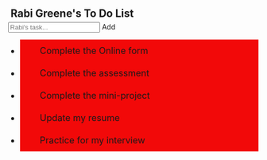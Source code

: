 <!DOCTYPE html>
<html>
<head>
<style>
body {
  margin: 0;
  min-width: 250px;
}
/* Include the padding and border in an element's total width and height */
*
  box-sizing: border-box;
}
/* Remove margins and padding from the list */
ul {
  margin: 0;
  padding: 0;
}
/* Style the list items */
ul li {
  cursor: pointer;
  position: relative;
  padding: 12px 8px 12px 40px;
  background: #f20909;
  font-size: 18px;
  transition: 0.4s;
  
  /* make the list items unselectable */
  -webkit-user-select: none;
  -moz-user-select: none;
  -ms-user-select: none;
  user-select: none;
}
/* Set all odd list items to a different color (zebra-stripes) */
ul li:nth-child(odd) {
  background: #2DCCD3;
}
/* Darker background-color on hover */
ul li:hover {
  background: #ddd;
}
/* On click, add a background color and strike out text */
ul li.checked {
  background: #000;
  color: #fff;
  text-decoration: line-through;
}
/* Add a check mark when clicked on */
ul li.checked::before {
  content: '';
  position: absolute;
  border-color: #fff;
  border-style: solid;
  border-width: 0 2px 2px 0;
  top: 10px;
  left: 16px;
  transform: rotate(45deg);
  height: 15px;
  width: 7px;
}
/* Style the close button */
.close {
  position: absolute;
  right: 0;
  top: 0;
  padding: 12px 16px 12px 16px
}
.close:hover {
  background-color: #f44336;
  color: white;
}
/* Style the header */
.header {
  background-color: #008B98;
  padding: 30px 40px;
  color: #fff;
  text-align: center;
}
/* Clear floats after the header */
.header:after {
  content: "";
  display: table;
  clear: both;
}
/* Style the input */
input {
  border: none;
  width: 75%;
  padding: 10px;
  float: left;
  font-size: 18px;
}
/* Style the "Add" button */
.addBtn {
  border-radius: 4px;
  padding: 10px;
  width: 25%;
  background: #E05D49;
  color: #fff;
  float: left;
  text-align: center;
  font-size: 18px;
  cursor: pointer;
  transition: 0.4s;
}
.addBtn:hover {
  background-color: #cd2fd7;
}
</style>
</head>
<body>

<div id="myDIV" class="header">
  <h2 style="margin:5px">Rabi Greene's To Do List</h2>
  <input type="text" id="myInput" placeholder="Rabi's task...">
  <span onclick="newElement()" class="addBtn">Add</span>
</div>

<ul id="myUL">
 <li class="checked">Complete the Online form</li>
  <li class="checked">Complete the assessment</li>
  <li>Complete the mini-project</li>
  <li>Update my resume</li>
  <li>Practice for my interview</li>
</ul>
 
<script>
// Create a "close" button and append it to each list item
var myNodelist = document.getElementsByTagName("LI");
var i;
for (i = 0; i < myNodelist.length; i++) {
  var span = document.createElement("SPAN");
  var txt = document.createTextNode("\u00D7");
  span.className = "close";
  span.appendChild(txt);
  myNodelist[i].appendChild(span);
}
// Click on a close button to hide the current list item
var close = document.getElementsByClassName("close");
var i;
for (i = 0; i < close.length; i++) {
  close[i].onclick = function() {
    var div = this.parentElement;
    div.style.display = "none";
  }
}
// Add a "checked" symbol when clicking on a list item
var list = document.querySelector('ul');
list.addEventListener('click', function(ev) {
  if (ev.target.tagName === 'LI') {
    ev.target.classList.toggle('checked');
  }
}, false);
// Create a new list item when clicking on the "Add" button
function newElement() {
  var li = document.createElement("li");
  var inputValue = document.getElementById("myInput").value;
  var t = document.createTextNode(inputValue);
  li.appendChild(t);
  if (inputValue === '') {
    alert("You must write something!");
  } else {
    document.getElementById("myUL").appendChild(li);
  }
  document.getElementById("myInput").value = "";
  var span = document.createElement("SPAN");
  var txt = document.createTextNode("\u00D7");
  span.className = "close";
  span.appendChild(txt);
  li.appendChild(span);
  for (i = 0; i < close.length; i++) {
    close[i].onclick = function() {
      var div = this.parentElement;
      div.style.display = "none";
    }
  }
}
</script>
</body>
<!-- Create for intial code base https://www.w3schools.com -->
</html>

